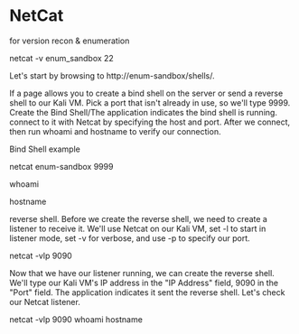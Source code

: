 # NetCat

for version recon & enumeration

netcat -v enum_sandbox 22


Let's start by browsing to http://enum-sandbox/shells/.

If a page allows you to create a bind shell on the server or send a reverse shell to our Kali VM. Pick a port that isn't already in use, so we'll type 9999. Create the Bind Shell/The application indicates the bind shell is running. connect to it with Netcat by specifying the host and port. After we connect, then run whoami and hostname to verify our connection.

Bind Shell example


netcat enum-sandbox 9999


whoami


hostname



reverse shell. Before we create the reverse shell, we need to create a listener to receive it. We'll use Netcat on our Kali VM, set -l to start in listener mode, set -v for verbose, and use -p to specify our port.


netcat -vlp 9090



Now that we have our listener running, we can create the reverse shell. We'll type our Kali VM's IP address in the "IP Address" field, 9090 in the "Port" field. The application indicates it sent the reverse shell. Let's check our Netcat listener.


netcat -vlp 9090
whoami
hostname
